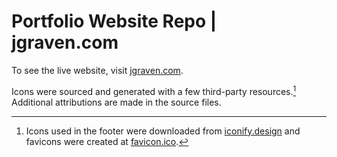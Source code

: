 # Portfolio Website Repo | jgraven.com

To see the live website, visit [jgraven.com](https://jgraven.com).

Icons were sourced and generated with a few third-party resources.[^1] Additional attributions are made in the source files.

[^1]: Icons used in the footer were downloaded from [iconify.design](https://iconify.design) and favicons were created at [favicon.ico](https://favicon.io).
